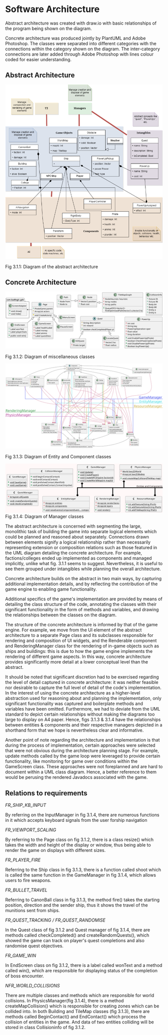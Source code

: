 # Software Architecture 

Abstract architecture was created with draw.io with basic relationships of the program being shown on the diagram.

Concrete architecture was produced jointly by PlantUML and Adobe Photoshop. The classes were separated into different categories with the connections within the category shown on the diagram. The inter-category connections are later added through Adobe Photoshop with lines colour coded for easier understanding.

## Abstract Architecture

![Abstract](https://github.com/engteam14/documentation2/blob/b8993017ac562ea30688c237e2869428a74f7135/Arch%20Images/Abstract%20diagram.drawio.png/?raw=true)

Fig 3.1.1: Diagram of the abstract architecture

## Concrete Architecture

![Misc Class](https://github.com/engteam14/documentation2/blob/b96a8caa726408ef5597dc450d257fa574526fb9/Arch%20Images/misc4.png/?raw=true)

Fig 3.1.2: Diagram of miscellaneous classes

![Entity Component](https://github.com/engteam14/documentation2/blob/d3fe700773cadea355431ff8fd3fcfec537033f4/Arch%20Images/entity-component3.png/?raw=true)

Fig 3.1.3: Diagram of Entity and Component classes

![Managers](https://github.com/engteam14/documentation2/blob/b8993017ac562ea30688c237e2869428a74f7135/Arch%20Images/manager3.png/?raw=true)
Fig 3.1.4: Diagram of Manager classes

The abstract architecture is concerned with segmenting the large, monolithic task of building the game into separate logical elements which could be planned and reasoned about separately. Connections drawn between elements signify a logical relationship rather than necessarily representing extension or composition relations such as those featured in the UML diagram detailing the concrete architecture. For example, factions/colleges ended up implemented as components and managed implicitly, unlike what fig. 3.1.1 seems to suggest. Nevertheless, it is useful to see them grouped under intangibles while planning the overall architecture.

Concrete architecture builds on the abstract in two main ways, by capturing additional implementation details, and by reflecting the contribution of the game engine to enabling game functionality.

Additional specifics of the game&#39;s implementation are provided by means of detailing the class structure of the code, annotating the classes with their significant functionality in the form of methods and variables, and drawing the relationships between the classes on the diagram.

The structure of the concrete architecture is informed by that of the game engine. For example, we move from the UI element of the abstract architecture to a separate Page class and its subclasses responsible for rendering and composition of UI widgets, and the Renderable component and RenderingManager class for the rendering of in-game objects such as ships and buildings: this is due to how the game engine implements the rendering of different game aspects. In this way, concrete architecture provides significantly more detail at a lower conceptual level than the abstract.

It should be noted that significant discretion had to be exercised regarding the level of detail captured in concrete architecture: it was neither feasible nor desirable to capture the full level of detail of the code&#39;s implementation. In the interest of using the concrete architecture as a higher-level abstraction used for reasoning about and planning the implementation, only significant functionality was captured and boilerplate methods and variables have been omitted. Furthermore, we had to deviate from the UML standard to depict certain relationships without making the diagrams too large to display on A4 paper. Hence, figs 3.1.3 &amp; 3.1.4 have the relationships between entities &amp; components and their respective managers depicted in a shorthand form that we hope is nevertheless clear and informative.

Another point of note regarding the architecture and implementation is that during the process of implementation, certain approaches were selected that were not obvious during the architecture planning stage. For example, update methods called by the game loop were leveraged to provide certain functionality, like monitoring for game over conditions within the GameScreen class. These approaches were not foreplanned and are hard to document within a UML class diagram. Hence, a better reference to them would be perusing the rendered Javadocs associated with the game.

## Relations to requirements

_FR\_SHIP\_KB\_INPUT_

By referring on the InputManager in fig 3.1.4, there are numerous functions in it which accepts keyboard signals from the user forship navigation

_FR\_VIEWPORT\_SCALING_

By referring to the Page class on fig 3.1.2, there is a class resize() which takes the width and height of the display or window, thus being able to render the game on displays with different sizes.

_FR\_PLAYER\_FIRE_

Referring to the Ship class in fig 3.1.3, there is a function called shoot which is called the same function in the GameManager in fig 3.1.4, which allows users to fire weapons.

_FR\_BULLET\_TRAVEL_

Referring to CanonBall class in fig 3.1.3, the method fire() takes the starting position, direction and the sender ship, thus it shows the travel of the munitions sent from ships.

_FR\_QUEST\_TRACKING / FR\_QUEST\_RANDOMISE_

In the Quest class of fig 3.1.2 and Quest manager of fig 3.1.4, there are methods called checkCompleted() and createRandomQuests(), which showed the game can track on player&#39;s quest completions and also randomise quest objectives.

_FR\_GAME\_WIN_

In EndScreen class on fig 3.1.2, there is a label called wonText and a method called win(), which are responsible for displaying status of the completion of boss encounter.

_NFR\_WORLD\_COLLISIONS_

There are multiple classes and methods which are responsible for world collisions. In PhysicsManager(fig 3.1.4), there is a method createMapCollision() which is responsible for creating zones which can be collided into. In both Building and TileMap classes (fig 3.1.3), there are methods called BeginContact() and EndContact() which process the collision of entities in the game. And data of two entities colliding will be stored in class Collisioninfo of fig 3.1.2.
